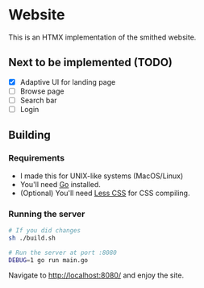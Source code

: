 # Website

This is an HTMX implementation of the smithed website.

## Next to be implemented (TODO)

- [x] Adaptive UI for landing page
- [ ] Browse page
- [ ] Search bar
- [ ] Login

## Building

### Requirements

- I made this for UNIX-like systems (MacOS/Linux)
- You'll need [Go](https://go.dev/) installed.
- (Optional) You'll need [Less CSS](https://lesscss.org/) for CSS compiling.

### Running the server

```bash
# If you did changes
sh ./build.sh

# Run the server at port :8080
DEBUG=1 go run main.go
```

Navigate to [http://localhost:8080/](http://localhost:8080/) and enjoy the site.
